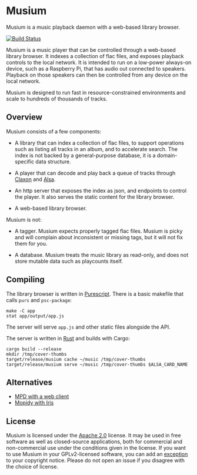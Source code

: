 # Musium

Musium is a music playback daemon with a web-based library browser.

[![Build Status][ci-img]][ci]

Musium is a music player that can be controlled through a web-based library
browser. It indexes a collection of flac files, and exposes playback controls to
the local network. It is intended to run on a low-power always-on device, such
as a Raspberry Pi, that has audio out connected to speakers. Playback on those
speakers can then be controlled from any device on the local network.

Musium is designed to run fast in resource-constrained environments and scale to
hundreds of thousands of tracks.

## Overview

Musium consists of a few components:

 * A library that can index a collection of flac files, to support operations
   such as listing all tracks in an album, and to accelerate search. The index
   is not backed by a general-purpose database, it is a domain-specific data
   structure.

 * A player that can decode and play back a queue of tracks through
   [Claxon][claxon] and [Alsa][alsa-rs].

 * An http server that exposes the index as json, and endpoints to control
   the player. It also serves the static content for the library browser.

 * A web-based library browser.

Musium is not:

 * A tagger. Musium expects properly tagged flac files. Musium is picky and
   will complain about inconsistent or missing tags, but it will not fix them
   for you.

 * A database. Musium treats the music library as read-only, and does not store
   mutable data such as playcounts itself.

[claxon]:  https://github.com/ruuda/claxon
[alsa-rs]: https://github.com/diwic/alsa-rs

## Compiling

The library browser is written in [Purescript][purescript]. There is a basic
makefile that calls `purs` and `psc-package`:

    make -C app
    stat app/output/app.js

The server will serve `app.js` and other static files alongside the API.

The server is written in [Rust][rust] and builds with Cargo:

    cargo build --release
    mkdir /tmp/cover-thumbs
    target/release/musium cache ~/music /tmp/cover-thumbs
    target/release/musium serve ~/music /tmp/cover-thumbs $ALSA_CARD_NAME

## Alternatives

 * [MPD with a web client](https://musicpd.org/clients/#web-clients)
 * [Mopidy with Iris](https://mopidy.com/ext/iris/)

## License

Musium is licensed under the [Apache 2.0][apache2] license. It may be used in
free software as well as closed-source applications, both for commercial and
non-commercial use under the conditions given in the license. If you want to
use Musium in your GPLv2-licensed software, you can add an [exception][except]
to your copyright notice. Please do not open an issue if you disagree with the
choice of license.

[ci-img]:     https://travis-ci.org/ruuda/musium.svg?branch=master
[ci]:         https://travis-ci.org/ruuda/musium
[rust]:       https://rust-lang.org
[purescript]: http://www.purescript.org/
[apache2]:    https://www.apache.org/licenses/LICENSE-2.0
[except]:     https://www.gnu.org/licenses/gpl-faq.html#GPLIncompatibleLibs

